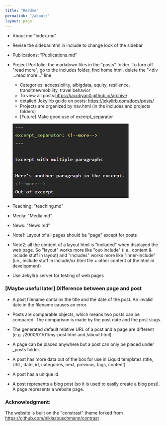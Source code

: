```yaml
---
title: "Readme"
permalink: "/about/"
layout: page
---
```



* About me:"index.md"

* Revise the sidebar.html in include to change look of the sidebar

* Publications: "Publications.md"

* Project Portfolio: the markdown files in the "posts" folder. To turn off "read more", go to the includes folder, find home.html, delete the "<div ...read more..." line
    * Categories: accessibility, aibigdata, equity, resilience, transitnewmobility, travel behavior
    * To view all posts:https://jacobyan0.github.io/archive
    * detailed Jekyllrb guide on posts: https://jekyllrb.com/docs/posts/
    * Projects are organized by nav.html (in the includes and projects folders)
    * [Future] Make good use of excerpt_separator
      
    ![excerpt_separator](https://github.com/jacobyan0/jacobyan0.github.io/raw/master/images/Other/Excerpt_separator.png)

* Teaching: "teaching.md"

* Media: "Media.md"

* News: "News.md"

* Note1: Layout of all pages should be "page" except for posts
* Note2: all the content of a layout html is "included" when displayed the web page. So "layout" works more like "out-include" (i.e., content & include stuff in layout) and "includes" works more like "inner-include" (i.e., include stuff in include/xx.html file + other content of the html in development)


* Use Jekyllrb server for testing of web pages


### [Maybe useful later] Difference between page and post

* A post filename contains the title and the date of the post. An invalid date in the filename causes an error.

* Posts are comparable objects, which means two posts can be compared. The comparison is made by the post date and the post slugs.

* The generated default relative URL of a post and a page are different (e.g. /2000/01/01/my-post.html and /about.html).

* A page can be placed anywhere but a post can only be placed under _posts folder.

* A post has more data out of the box for use in Liquid templates (title, URL, date, id, categories, next, previous, tags, content).

* A post has a unique id.

* A post represents a blog post (so it is used to easily create a blog post). A page represents a website page.


### Acknowledgment: 
The website is built on the "constrast" theme forked from https://github.com/niklasbuschmann/contrast
